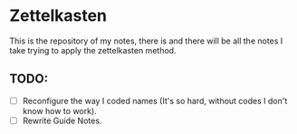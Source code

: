 # Zettelkasten
This is the repository of my notes, there is and there will be all the notes I take trying to apply the zettelkasten method.

## TODO:
- [ ] Reconfigure the way I coded names (It's so hard, without codes I don't know how to work).
- [ ] Rewrite Guide Notes.
